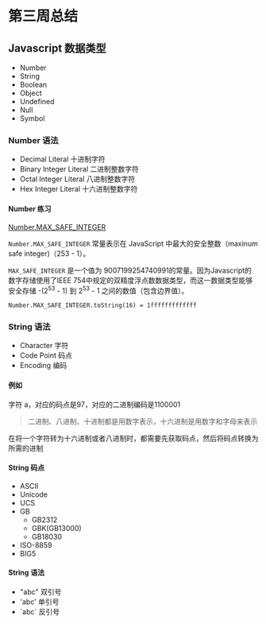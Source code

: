 # 第三周总结
## Javascript 数据类型
* Number
* String 
* Boolean
* Object
* Undefined
* Null
* Symbol

### Number 语法
* Decimal Literal 十进制字符
* Binary Integer Literal 二进制整数字符
* Octal Integer Literal 八进制整数字符
* Hex Integer Literal 十六进制整数字符

#### Number 练习
[Number.MAX_SAFE_INTEGER](https://developer.mozilla.org/zh-CN/docs/Web/JavaScript/Reference/Global_Objects/Number/MAX_SAFE_INTEGER)

`Number.MAX_SAFE_INTEGER` 常量表示在 JavaScript 中最大的安全整数（maxinum safe integer)（253 - 1）。

`MAX_SAFE_INTEGER` 是一个值为 9007199254740991的常量。因为Javascript的数字存储使用了IEEE 754中规定的双精度浮点数数据类型，而这一数据类型能够安全存储 -(2<sup>53</sup> - 1) 到 2<sup>53</sup> - 1 之间的数值（包含边界值）。

`Number.MAX_SAFE_INTEGER.toString(16) = 1fffffffffffff`

### String 语法
* Character 字符
* Code Point 码点
* Encoding 编码

#### 例如
字符 a，对应的码点是97，对应的二进制编码是1100001
> 二进制、八进制、十进制都是用数字表示，十六进制是用数字和字母来表示

在将一个字符转为十六进制或者八进制时，都需要先获取码点，然后将码点转换为所需的进制

#### String 码点
* ASCII
* Unicode
* UCS
* GB
    * GB2312
    * GBK(GB13000)
    * GB18030
* ISO-8859
* BIG5
#### String 语法
* "abc" 双引号
* 'abc' 单引号
* \`abc\` 反引号


